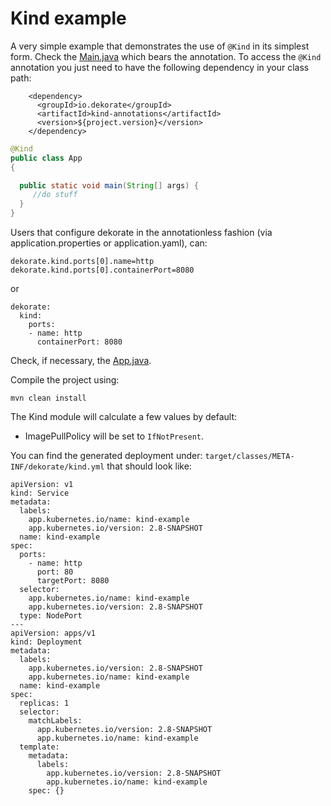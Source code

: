 # Kind example

A very simple example that demonstrates the use of `@Kind` in its simplest form.
Check the [Main.java](src/main/java/io/dekorate/example/App.java) which bears the annotation.
To access the `@Kind` annotation you just need to have the following dependency in your
class path:

```
    <dependency>
      <groupId>io.dekorate</groupId>
      <artifactId>kind-annotations</artifactId>
      <version>${project.version}</version>
    </dependency>  
```
```java
@Kind
public class App
{

  public static void main(String[] args) {
     //do stuff
  }
}
```

Users that configure dekorate in the annotationless fashion (via application.properties or application.yaml), can:

```
dekorate.kind.ports[0].name=http
dekorate.kind.ports[0].containerPort=8080
```

or 

```
dekorate:
  kind:
    ports: 
    - name: http
      containerPort: 8080
```


Check, if necessary, the [App.java](src/main/java/io/dekorate/example/App.java).

Compile the project using:

    mvn clean install   


The Kind module will calculate a few values by default:
- ImagePullPolicy will be set to `IfNotPresent`.

You can find the generated deployment under: `target/classes/META-INF/dekorate/kind.yml` that should look like:

```
apiVersion: v1
kind: Service
metadata:
  labels:
    app.kubernetes.io/name: kind-example
    app.kubernetes.io/version: 2.8-SNAPSHOT
  name: kind-example
spec:
  ports:
    - name: http
      port: 80
      targetPort: 8080
  selector:
    app.kubernetes.io/name: kind-example
    app.kubernetes.io/version: 2.8-SNAPSHOT
  type: NodePort
---
apiVersion: apps/v1
kind: Deployment
metadata:
  labels:
    app.kubernetes.io/version: 2.8-SNAPSHOT
    app.kubernetes.io/name: kind-example
  name: kind-example
spec:
  replicas: 1
  selector:
    matchLabels:
      app.kubernetes.io/version: 2.8-SNAPSHOT
      app.kubernetes.io/name: kind-example
  template:
    metadata:
      labels:
        app.kubernetes.io/version: 2.8-SNAPSHOT
        app.kubernetes.io/name: kind-example
    spec: {}
```


